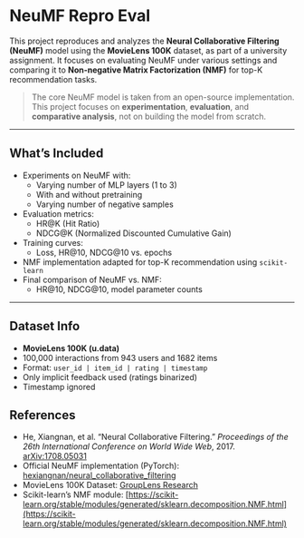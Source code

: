 # NeuMF Repro Eval

This project reproduces and analyzes the **Neural Collaborative Filtering (NeuMF)** model using the **MovieLens 100K** dataset, as part of a university assignment. It focuses on evaluating NeuMF under various settings and comparing it to **Non-negative Matrix Factorization (NMF)** for top-K recommendation tasks.

>  The core NeuMF model is taken from an open-source implementation. This project focuses on **experimentation**, **evaluation**, and **comparative analysis**, not on building the model from scratch.

---

##  What’s Included

- Experiments on NeuMF with:
  - Varying number of MLP layers (1 to 3)
  - With and without pretraining
  - Varying number of negative samples
- Evaluation metrics:
  - HR@K (Hit Ratio)
  - NDCG@K (Normalized Discounted Cumulative Gain)
- Training curves:
  - Loss, HR@10, NDCG@10 vs. epochs
- NMF implementation adapted for top-K recommendation using `scikit-learn`
- Final comparison of NeuMF vs. NMF:
  - HR@10, NDCG@10, model parameter counts

---

##  Dataset Info

- **MovieLens 100K (u.data)**
- 100,000 interactions from 943 users and 1682 items
- Format: `user_id | item_id | rating | timestamp`
- Only implicit feedback used (ratings binarized)
- Timestamp ignored

##  References

- He, Xiangnan, et al. “Neural Collaborative Filtering.” *Proceedings of the 26th International Conference on World Wide Web*, 2017. [arXiv:1708.05031](https://arxiv.org/abs/1708.05031)
- Official NeuMF implementation (PyTorch): [hexiangnan/neural_collaborative_filtering](https://github.com/hexiangnan/neural_collaborative_filtering)
- MovieLens 100K Dataset: [GroupLens Research](https://grouplens.org/datasets/movielens/)
- Scikit-learn’s NMF module: [https://scikit-learn.org/stable/modules/generated/sklearn.decomposition.NMF.html](https://scikit-learn.org/stable/modules/generated/sklearn.decomposition.NMF.html)

